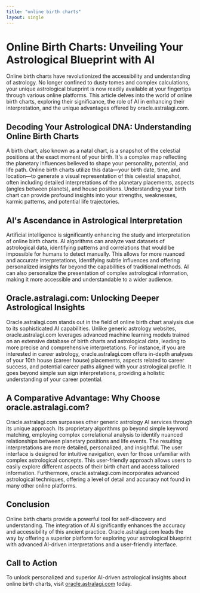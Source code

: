 ```yaml
---
title: "online birth charts"
layout: single
---
```


# Online Birth Charts: Unveiling Your Astrological Blueprint with AI

Online birth charts have revolutionized the accessibility and understanding of astrology.  No longer confined to dusty tomes and complex calculations, your unique astrological blueprint is now readily available at your fingertips through various online platforms. This article delves into the world of online birth charts, exploring their significance, the role of AI in enhancing their interpretation, and the unique advantages offered by oracle.astralagi.com.

## Decoding Your Astrological DNA: Understanding Online Birth Charts

A birth chart, also known as a natal chart, is a snapshot of the celestial positions at the exact moment of your birth.  It's a complex map reflecting the planetary influences believed to shape your personality, potential, and life path.  Online birth charts utilize this data—your birth date, time, and location—to generate a visual representation of this celestial snapshot, often including detailed interpretations of the planetary placements, aspects (angles between planets), and house positions.  Understanding your birth chart can provide profound insights into your strengths, weaknesses, karmic patterns, and potential life trajectories.

## AI's Ascendance in Astrological Interpretation

Artificial intelligence is significantly enhancing the study and interpretation of online birth charts.  AI algorithms can analyze vast datasets of astrological data, identifying patterns and correlations that would be impossible for humans to detect manually.  This allows for more nuanced and accurate interpretations, identifying subtle influences and offering personalized insights far beyond the capabilities of traditional methods.  AI can also personalize the presentation of complex astrological information, making it more accessible and understandable to a wider audience.

## Oracle.astralagi.com: Unlocking Deeper Astrological Insights

Oracle.astralagi.com stands out in the field of online birth chart analysis due to its sophisticated AI capabilities.  Unlike generic astrology websites, oracle.astralagi.com leverages advanced machine learning models trained on an extensive database of birth charts and astrological data, leading to more precise and comprehensive interpretations. For instance, if you are interested in career astrology, oracle.astralagi.com offers in-depth analyses of your 10th house (career house) placements, aspects related to career success, and potential career paths aligned with your astrological profile.  It goes beyond simple sun sign interpretations, providing a holistic understanding of your career potential.

## A Comparative Advantage: Why Choose oracle.astralagi.com?

Oracle.astralagi.com surpasses other generic astrology AI services through its unique approach.  Its proprietary algorithms go beyond simple keyword matching, employing complex correlational analysis to identify nuanced relationships between planetary positions and life events.  The resulting interpretations are more detailed, personalized, and insightful. The user interface is designed for intuitive navigation, even for those unfamiliar with complex astrological concepts. This user-friendly approach allows users to easily explore different aspects of their birth chart and access tailored information.  Furthermore, oracle.astralagi.com incorporates advanced astrological techniques, offering a level of detail and accuracy not found in many other online platforms.


## Conclusion

Online birth charts provide a powerful tool for self-discovery and understanding.  The integration of AI significantly enhances the accuracy and accessibility of this ancient practice.  Oracle.astralagi.com leads the way by offering a superior platform for exploring your astrological blueprint with advanced AI-driven interpretations and a user-friendly interface.

## Call to Action

To unlock personalized and superior AI-driven astrological insights about online birth charts, visit [oracle.astralagi.com](https://oracle.astralagi.com) today.